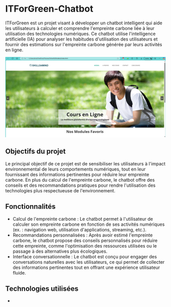 # ITForGreen-Chatbot

ITForGreen est un projet visant à développer un chatbot intelligent qui aide les utilisateurs à calculer et comprendre l'empreinte carbone liée à leur utilisation des technologies numériques. Ce chatbot utilise l'intelligence artificielle (IA) pour analyser les habitudes d'utilisation des utilisateurs et fournir des estimations sur l'empreinte carbone générée par leurs activités en ligne.


![Acceuil](image.png)
## Objectifs du projet

Le principal objectif de ce projet est de sensibiliser les utilisateurs à l'impact environnemental de leurs comportements numériques, tout en leur fournissant des informations pertinentes pour réduire leur empreinte carbone. En plus du calcul de l'empreinte carbone, le chatbot offre des conseils et des recommandations pratiques pour rendre l'utilisation des technologies plus respectueuse de l'environnement.

## Fonctionnalités

- Calcul de l'empreinte carbone : Le chatbot permet à l'utilisateur de calculer son empreinte carbone en fonction de ses activités numériques (ex. : navigation web, utilisation d'applications, streaming, etc.).
- Recommandations personnalisées : Après avoir estimé l'empreinte carbone, le chatbot propose des conseils personnalisés pour réduire cette empreinte, comme l'optimisation des ressources utilisées ou le passage à des alternatives plus écologiques.
- Interface conversationnelle : Le chatbot est conçu pour engager des conversations naturelles avec les utilisateurs, ce qui permet de collecter des informations pertinentes tout en offrant une expérience utilisateur fluide.

## Technologies utilisées

-
